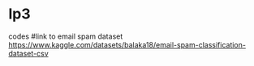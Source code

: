 # lp3
codes
#link to email spam dataset
https://www.kaggle.com/datasets/balaka18/email-spam-classification-dataset-csv
